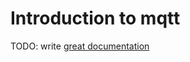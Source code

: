 # Introduction to mqtt

TODO: write [great documentation](http://jacobian.org/writing/what-to-write/)
